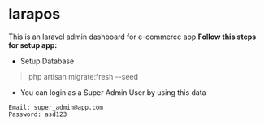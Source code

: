 # larapos

This is an laravel admin dashboard for e-commerce app
<strong>Follow this steps for setup app:</strong>
<br>

-   Setup Database

> php artisan migrate:fresh --seed

-   You can login as a Super Admin User by using this data

```
Email: super_admin@app.com
Password: asd123
```
